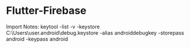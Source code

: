 # Flutter-Firebase

Import Notes: keytool -list -v -keystore C:\Users\user\.android\debug.keystore -alias androiddebugkey -storepass android -keypass android
